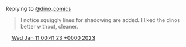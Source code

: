Replying to [@dino\_comics](https://twitter.com/dinosaurcouch/status/1612863451407290405)

> I notice squiggly lines for shadowing are added\. I liked the dinos better without, cleaner\.

<img src="../../media/tweet.ico" width="12" /> [Wed Jan 11 00:41:23 +0000 2023](https://twitter.com/DromerDenker/status/1612972907231059972)